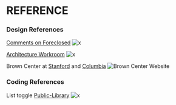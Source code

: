 # REFERENCE

### Design References
[Comments on Foreclosed](http://commentsonforeclosed.com/)
![x](http://31.media.tumblr.com/bbaac1b5bf80eae917516d19cbb1db66/tumblr_msoqhjOGj01shfct6o1_1280.png)


[Architecture Workroom](http://www.architectureworkroom.eu/en/)
![x](http://25.media.tumblr.com/1395eaeb58de209972b6e7642a07dc07/tumblr_msorcs6PdN1shfct6o1_1280.png)

Brown Center at [Stanford](http://brown.stanford.edu/) and [Columbia](http://brown.columbia.edu/)
![Brown Center Website](https://raw.github.com/columbiagsapp/red-review/master/images/references/brown-columbia-edu.png)

### Coding References

List toggle [Public-Library](http://public-library.org/)
![x](http://31.media.tumblr.com/34487dc109bb6aaac72e10d9868324cb/tumblr_msoqhjOGj01shfct6o2_1280.png)


